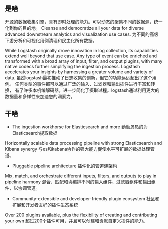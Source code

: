 ## 是啥
开源的数据收集引擎，具有即时处理的能力。可以动态的聚集不同的数据源，统一化到你的目的地。
Cleanse and democratize all your data for diverse advanced downstream analytics and visualization use cases.
为不同的高级下游分析和可视化用例清理和民主化所有数据。

While Logstash originally drove innovation in log collection, its capabilities extend well beyond that use case. 
Any type of event can be enriched and transformed with a broad array of input, filter, and output plugins,
 with many native codecs further simplifying the ingestion process. Logstash accelerates your insights by harnessing a greater volume and variety of data.
虽然logstash最初推动了日志收集的创新，但它的功能远远超出了这个用例。
任何类型的事件都可以通过广泛的输入、过滤器和输出插件进行丰富和转换，
有了许多本机编解码器，进一步简化了摄取过程。logstash通过利用更大的数据量和多样性来加速您的洞察力。

## 干啥
- The ingestion workhorse for Elasticsearch and more
勤勤恳恳的为Elasticsearch提取数据

Horizontally scalable data processing pipeline with strong Elasticsearch and Kibana synergy
与es和kabana协作的强大能力促使水平可扩展的数据处理管道。

- Pluggable pipeline architecture
插件化的管道连架构

Mix, match, and orchestrate different inputs, filters, and outputs to play in pipeline harmony
混合、匹配和协编排不同的输入组件、过滤器组件和输出组件，以协调管道。

- Community-extensible and developer-friendly plugin ecosystem
社区和扩展和开发者友好的插件生态系统

Over 200 plugins available, plus the flexibility of creating and contributing your own
超过200个插件可用，并且可以创建和贡献自定义插件的能力。